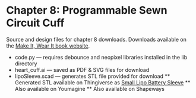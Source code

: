 # Chapter 8: Programmable Sewn Circuit Cuff

Source and design files for chapter 8 downloads. Downloads available on the [Make It, Wear It book website](https://www.makeitwearitbook.com/#/cuff/).

* code.py — requires debounce and neopixel libraries installed in the lib directory
* heart_cuff.ai — saved as PDF & SVG files for download
* lipoSleeve.scad — generates STL file provided for download
** Generated STL available on Thingiverse as [Small Lipo Battery Sleeve](https://www.thingiverse.com/thing:2823508)
** Also available on Youmagine
** Also available on Shapeways